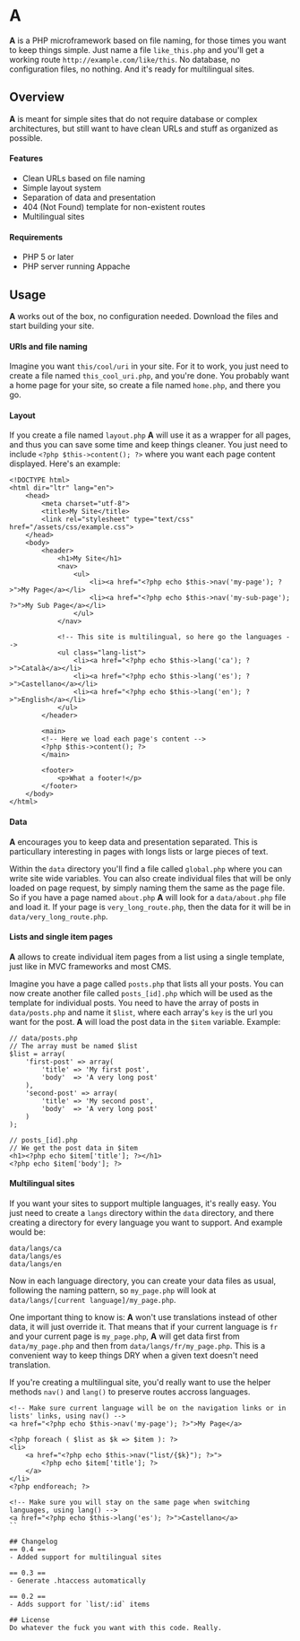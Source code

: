 # A
**A** is a PHP microframework based on file naming, for those times you want to keep things simple. Just name a file `like_this.php` and you'll get a working route `http://example.com/like/this`. No database, no configuration files, no nothing. And it's ready for multilingual sites.

## Overview
**A** is meant for simple sites that do not require database or complex architectures, but still want to have clean URLs and stuff as organized as possible. 

#### Features
- Clean URLs based on file naming
- Simple layout system
- Separation of data and presentation
- 404 (Not Found) template for non-existent routes
- Multilingual sites

#### Requirements
- PHP 5 or later
- PHP server running Appache

## Usage
**A** works out of the box, no configuration needed. Download the files and start building your site.

#### URIs and file naming
Imagine you want `this/cool/uri` in your site. For it to work, you just need to create a file named `this_cool_uri.php`, and you're done. You probably want a home page for your site, so create a file named `home.php`, and there you go.

#### Layout
If you create a file named `layout.php` **A** will use it as a wrapper for all pages, and thus you can save some time and keep things cleaner. You just need to include `<?php $this->content(); ?>` where you want each page content displayed. Here's an example:

```
<!DOCTYPE html>
<html dir="ltr" lang="en">
	<head>
		<meta charset="utf-8">
		<title>My Site</title>
		<link rel="stylesheet" type="text/css" href="/assets/css/example.css">
	</head>
	<body>
		<header>
			<h1>My Site</h1>
			<nav>
				<ul>
					<li><a href="<?php echo $this->nav('my-page'); ?>">My Page</a></li>
					<li><a href="<?php echo $this->nav('my-sub-page'); ?>">My Sub Page</a></li>
				</ul>
			</nav>

			<!-- This site is multilingual, so here go the languages -->
			<ul class="lang-list">
				<li><a href="<?php echo $this->lang('ca'); ?>">Català</a></li>
				<li><a href="<?php echo $this->lang('es'); ?>">Castellano</a></li>
				<li><a href="<?php echo $this->lang('en'); ?>">English</a></li>
			</ul>
		</header>
		
		<main>
		<!-- Here we load each page's content -->
		<?php $this->content(); ?>
		</main>
		
		<footer>
			<p>What a footer!</p>
		</footer>
	</body>
</html>
```

#### Data
**A** encourages you to keep data and presentation separated. This is particullary interesting in pages with longs lists or large pieces of text.

Within the `data` directory you'll find a file called `global.php` where you can write site wide variables. You can also create individual files that will be only loaded on page request, by simply naming them the same as the page file. So if you have a page named `about.php` **A** will look for a `data/about.php` file and load it. If your page is `very_long_route.php`, then the data for it will be in `data/very_long_route.php`.

#### Lists and single item pages
**A** allows to create individual item pages from a list using a single template, just like in MVC frameworks and most CMS. 

Imagine you have a page called `posts.php` that lists all your posts. You can now create another file called `posts_[id].php` which will be used as the template for individual posts. You need to have the array of posts in `data/posts.php` and name it `$list`, where each array's `key` is the url you want for the post. **A** will load the post data in the `$item` variable. Example:

```
// data/posts.php
// The array must be named $list
$list = array(
	'first-post' => array(
		'title' => 'My first post',
		'body'	=> 'A very long post'
	),
	'second-post' => array(
		'title' => 'My second post',
		'body'	=> 'A very long post'
	)
);

// posts_[id].php
// We get the post data in $item
<h1><?php echo $item['title']; ?></h1>
<?php echo $item['body']; ?>
```

#### Multilingual sites
If you want your sites to support multiple languages, it's really easy. You just need to create a `langs` directory within the `data` directory, and there creating a directory for every language you want to support. And example would be:

```
data/langs/ca
data/langs/es
data/langs/en
```

Now in each language directory, you can create your data files as usual, following the naming pattern, so `my_page.php` will look at `data/langs/[current language]/my_page.php`.

One important thing to know is: **A** won't use translations instead of other data, it will just override it. That means that if your current language is `fr` and your current page is `my_page.php`, **A** will get data first from `data/my_page.php` and then from `data/langs/fr/my_page.php`. This is a convenient way to keep things DRY when a given text doesn't need translation.

If you're creating a multilingual site, you'd really want to use the helper methods `nav()` and `lang()` to preserve routes accross languages.

```
<!-- Make sure current language will be on the navigation links or in lists' links, using nav() -->
<a href="<?php echo $this->nav('my-page'); ?>">My Page</a>

<?php foreach ( $list as $k => $item ): ?>
<li>
	<a href="<?php echo $this->nav("list/{$k}"); ?>">
		<?php echo $item['title']; ?>
	</a>
</li>
<?php endforeach; ?>

<!-- Make sure you will stay on the same page when switching languages, using lang() -->
<a href="<?php echo $this->lang('es'); ?>">Castellano</a>
``

## Changelog
== 0.4 ==
- Added support for multilingual sites

== 0.3 ==
- Generate .htaccess automatically

== 0.2 ==
- Adds support for `list/:id` items

## License
Do whatever the fuck you want with this code. Really. 
